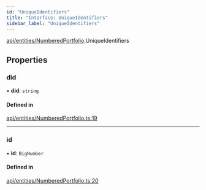 ```yaml
---
id: "UniqueIdentifiers"
title: "Interface: UniqueIdentifiers"
sidebar_label: "UniqueIdentifiers"
---
```


[api/entities/NumberedPortfolio](../../../../../modules/API/Entities/NumberedPortfolio/NumberedPortfolio.md).UniqueIdentifiers

## Properties

### did

• **did**: `string`

#### Defined in

[api/entities/NumberedPortfolio.ts:19](https://github.com/PolymeshAssociation/polymesh-sdk/blob/acc2284c/src/api/entities/NumberedPortfolio.ts#L19)

___

### id

• **id**: `BigNumber`

#### Defined in

[api/entities/NumberedPortfolio.ts:20](https://github.com/PolymeshAssociation/polymesh-sdk/blob/acc2284c/src/api/entities/NumberedPortfolio.ts#L20)
